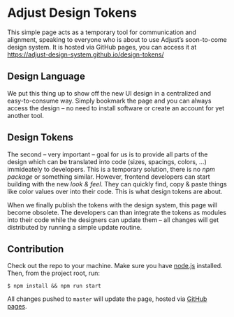 # Adjust Design Tokens

This simple page acts as a temporary tool for communication and alignment, speaking to everyone who is about to use Adjust’s soon-to-come design system. It is hosted via GitHub pages, you can access it at https://adjust-design-system.github.io/design-tokens/

## Design Language

We put this thing up to show off the new UI design in a centralized and easy-to-consume way. Simply bookmark the page and you can always access the design – no need to install software or create an account for yet another tool.

## Design Tokens

The second – very important – goal for us is to provide all parts of the design which can be translated into code (sizes, spacings, colors, &hellip;) immideately to developers. This is a temporary solution, there is no _npm package_ or something similar. However, frontend developers can start building with the new _look & feel_. They can quickly find, copy & paste things like color values over into their code. This is what design tokens are about.

When we finally publish the tokens with the design system, this page will become obsolete. The developers can than integrate the tokens as modules into their code while the designers can update them – all changes will get distributed by running a simple update routine.

## Contribution

Check out the repo to your machine. Make sure you have [node.js](https://nodejs.org/en/) installed. Then, from the project root, run:

```
$ npm install && npm run start
```

All changes pushed to `master` will update the page, hosted via [GitHub pages](https://adjust-design-system.github.io/design-tokens/).
